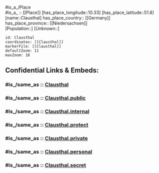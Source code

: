 ﻿---
confidential: public
isDeleted: false
location:
- 51.8
- 10.33
mapmarker: city
mapzoom:
- 7
- 12
SpocWebEntityId: 29622
tags:
- geo/City
type: City
---

#is_a_/Place  
#is_a_ :: [[Place]] 
[has_place_longitude::10.33] 
[has_place_latitude::51.8] 
[name::Clausthal] 
has_place_country:: [[Germany]]  
has_place_province:: [[Niedersachsen]]  
[Population::] 
[Unknown::] 


```leaflet
id: Clausthal
coordinates: [[Clausthal]] 
markerFile: [[Clausthal]] 
defaultZoom: 11 
maxZoom: 18
```


## Confidential Links & Embeds: 

### #is_/same_as :: [Clausthal](/_Standards/Earth/Continent/Europe/Europe~Central/Germany/Germany~West/Niedersachsen/counties~Niedersachsen/Goslar/cities~Goslar/Clausthal-Zellerfeld/boroughs~Clausthal-Z/Clausthal-Zellerfeld-borough/Clausthal.md) 

### #is_/same_as :: [Clausthal.public](/_public/Earth/Continent/Europe/Europe~Central/Germany/Germany~West/Niedersachsen/counties~Niedersachsen/Goslar/cities~Goslar/Clausthal-Zellerfeld/boroughs~Clausthal-Z/Clausthal-Zellerfeld-borough/Clausthal.public.md) 

### #is_/same_as :: [Clausthal.internal](/_internal/Earth/Continent/Europe/Europe~Central/Germany/Germany~West/Niedersachsen/counties~Niedersachsen/Goslar/cities~Goslar/Clausthal-Zellerfeld/boroughs~Clausthal-Z/Clausthal-Zellerfeld-borough/Clausthal.internal.md) 

### #is_/same_as :: [Clausthal.protect](/_protect/Earth/Continent/Europe/Europe~Central/Germany/Germany~West/Niedersachsen/counties~Niedersachsen/Goslar/cities~Goslar/Clausthal-Zellerfeld/boroughs~Clausthal-Z/Clausthal-Zellerfeld-borough/Clausthal.protect.md) 

### #is_/same_as :: [Clausthal.private](/_private/Earth/Continent/Europe/Europe~Central/Germany/Germany~West/Niedersachsen/counties~Niedersachsen/Goslar/cities~Goslar/Clausthal-Zellerfeld/boroughs~Clausthal-Z/Clausthal-Zellerfeld-borough/Clausthal.private.md) 

### #is_/same_as :: [Clausthal.personal](/_personal/Earth/Continent/Europe/Europe~Central/Germany/Germany~West/Niedersachsen/counties~Niedersachsen/Goslar/cities~Goslar/Clausthal-Zellerfeld/boroughs~Clausthal-Z/Clausthal-Zellerfeld-borough/Clausthal.personal.md) 

### #is_/same_as :: [Clausthal.secret](/_secret/Earth/Continent/Europe/Europe~Central/Germany/Germany~West/Niedersachsen/counties~Niedersachsen/Goslar/cities~Goslar/Clausthal-Zellerfeld/boroughs~Clausthal-Z/Clausthal-Zellerfeld-borough/Clausthal.secret.md)

